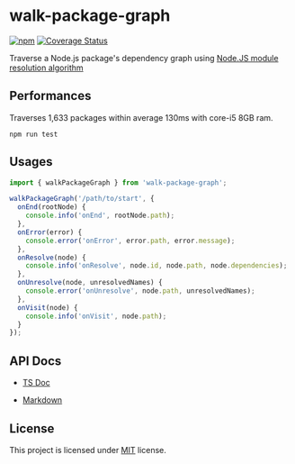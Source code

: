 # walk-package-graph

[![npm](https://img.shields.io/npm/v/walk-package-graph.svg)](https://www.npmjs.com/package/walk-package-graph)
[![Coverage Status][badge-coverage]][link-coverage]

Traverse a Node.js package's dependency graph using [Node.JS module resolution algorithm](https://nodejs.org/api/modules.html#modules_loading_from_node_modules_folders)

## Performances

Traverses 1,633 packages within average 130ms with core-i5 8GB ram.

```
npm run test
```

## Usages

```ts
import { walkPackageGraph } from 'walk-package-graph';

walkPackageGraph('/path/to/start', {
  onEnd(rootNode) {
    console.info('onEnd', rootNode.path);
  },
  onError(error) {
    console.error('onError', error.path, error.message);
  },
  onResolve(node) {
    console.info('onResolve', node.id, node.path, node.dependencies);
  },
  onUnresolve(node, unresolvedNames) {
    console.error('onUnresolve', node.path, unresolvedNames);
  },
  onVisit(node) {
    console.info('onVisit', node.path);
  }
});
```

## API Docs

* [TS Doc](http://ajaxlab.github.io/walk-package-graph/0.1.0)

* [Markdown](https://github.com/ajaxlab/walk-package-graph/blob/master/md/0.1.0/SUMMARY.md)

## License

This project is licensed under [MIT](./LICENSE) license.

<!-- badges -->
[badge-coverage]: https://coveralls.io/repos/github/ajaxlab/walk-package-graph/badge.svg

<!-- links -->
[link-coverage]: https://coveralls.io/github/ajaxlab/walk-package-graph
